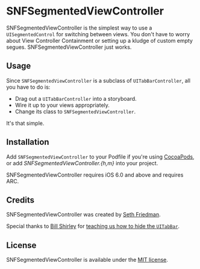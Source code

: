 # SNFSegmentedViewController

SNFSegmentedViewController is the simplest way to use a `UISegmentedControl` for switching between views. You don't have to worry about View Controller Containment or setting up a kludge of custom empty segues. SNFSegmentedViewController just works.

## Usage

Since `SNFSegmentedViewController` is a subclass of `UITabBarController`, all you have to do is:
* Drag out a `UITabBarController` into a storyboard.
* Wire it up to your views appropriately.
* Change its class to `SNFSegmentedViewController`.

It's that simple.

## Installation

Add `SNFSegmentedViewController` to your Podfile if you're using [CocoaPods](http://cocoapods.org/), or add *SNFSegmentedViewController.{h,m}* into your project.

SNFSegmentedViewController requires iOS 6.0 and above and requires ARC.

## Credits

SNFSegmentedViewController was created by [Seth Friedman](https://github.com/sethfri).

Special thanks to [Bill Shirley](https://github.com/bshirley) for [teaching us how to hide the `UITabBar`](http://stackoverflow.com/questions/1982172/iphone-is-it-possible-to-hide-the-tabbar).

## License

SNFSegmentedViewController is available under the [MIT license](LICENSE).
